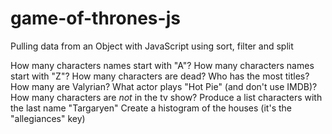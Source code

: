 # game-of-thrones-js
Pulling data from an Object with JavaScript using sort, filter and split

How many characters names start with "A"?
How many characters names start with "Z"?
How many characters are dead?
Who has the most titles?
How many are Valyrian?
What actor plays "Hot Pie" (and don't use IMDB)?
How many characters are *not* in the tv show?
Produce a list characters with the last name "Targaryen"
Create a histogram of the houses (it's the "allegiances" key)
